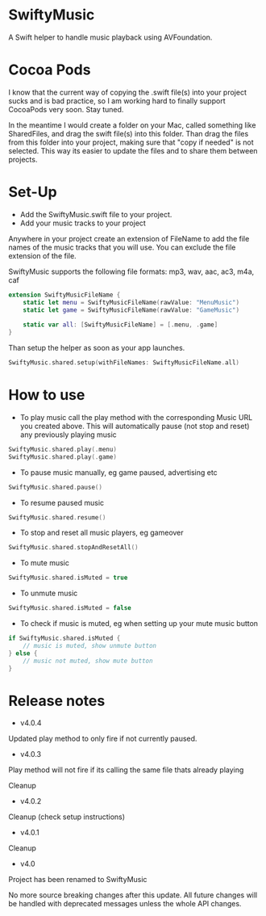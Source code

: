 # SwiftyMusic

A Swift helper to handle music playback using AVFoundation.

# Cocoa Pods

I know that the current way of copying the .swift file(s) into your project sucks and is bad practice, so I am working hard to finally support CocoaPods very soon. Stay tuned.

In the meantime I would create a folder on your Mac, called something like SharedFiles, and drag the swift file(s) into this folder. Than drag the files from this folder into your project, making sure that "copy if needed" is not selected. This way its easier to update the files and to share them between projects.

# Set-Up

- Add the SwiftyMusic.swift file to your project.
- Add your music tracks to your project

Anywhere in your project create an extension of FileName to add the file names of the music tracks that you will use. You can exclude the file extension of the file. 

SwiftyMusic supports the following file formats: 
mp3, wav, aac, ac3, m4a, caf

```swift
extension SwiftyMusicFileName {
    static let menu = SwiftyMusicFileName(rawValue: "MenuMusic")
    static let game = SwiftyMusicFileName(rawValue: "GameMusic")
    
    static var all: [SwiftyMusicFileName] = [.menu, .game]
}
```

Than setup the helper as soon as your app launches. 

```swift
SwiftyMusic.shared.setup(withFileNames: SwiftyMusicFileName.all)
```

# How to use

- To play music call the play method with the corresponding Music URL you created above. This will automatically pause (not stop and reset) any previously playing music
```swift
SwiftyMusic.shared.play(.menu)
SwiftyMusic.shared.play(.game)
```

- To pause music manually, eg game paused, advertising etc
```swift
SwiftyMusic.shared.pause()
```

- To resume paused music
```swift
SwiftyMusic.shared.resume()
```

- To stop and reset all music players, eg gameover
```swift
SwiftyMusic.shared.stopAndResetAll()
```

- To mute music
```swift
SwiftyMusic.shared.isMuted = true
```

- To unmute music
```swift
SwiftyMusic.shared.isMuted = false
```

- To check if music is muted, eg when setting up your mute music button
```swift
if SwiftyMusic.shared.isMuted {
    // music is muted, show unmute button
} else {
    // music not muted, show mute button
}
```

# Release notes

- v4.0.4

Updated play method to only fire if not currently paused.

- v4.0.3

Play method will not fire if its calling the same file thats already playing

Cleanup

- v4.0.2

Cleanup (check setup instructions)

- v4.0.1

Cleanup

- v4.0

Project has been renamed to SwiftyMusic

No more source breaking changes after this update. All future changes will be handled with deprecated messages unless the whole API changes.

